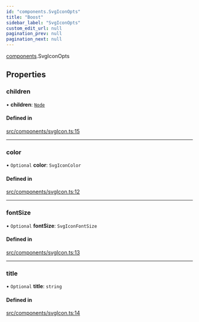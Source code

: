 ```yaml
---
id: "components.SvgIconOpts"
title: "Boost"
sidebar_label: "SvgIconOpts"
custom_edit_url: null
pagination_prev: null
pagination_next: null
---
```


[components](../namespaces/components.md).SvgIconOpts

## Properties

### children

• **children**: [`Node`](../modules.md#node)

#### Defined in

[src/components/svgIcon.ts:15](https://github.com/yolmio/boost/blob/5cada48/src/components/svgIcon.ts#L15)

___

### color

• `Optional` **color**: `SvgIconColor`

#### Defined in

[src/components/svgIcon.ts:12](https://github.com/yolmio/boost/blob/5cada48/src/components/svgIcon.ts#L12)

___

### fontSize

• `Optional` **fontSize**: `SvgIconFontSize`

#### Defined in

[src/components/svgIcon.ts:13](https://github.com/yolmio/boost/blob/5cada48/src/components/svgIcon.ts#L13)

___

### title

• `Optional` **title**: `string`

#### Defined in

[src/components/svgIcon.ts:14](https://github.com/yolmio/boost/blob/5cada48/src/components/svgIcon.ts#L14)
